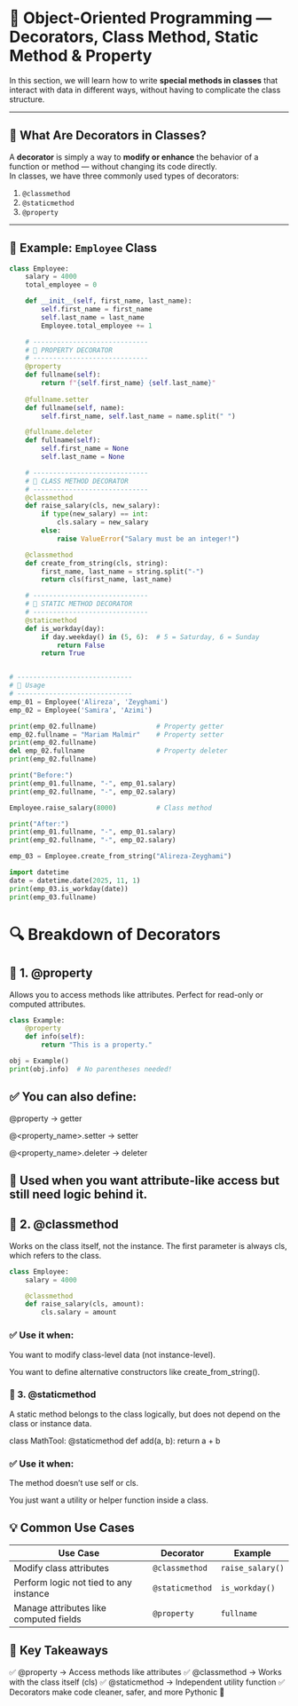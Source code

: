 # 🧠 Object-Oriented Programming — Decorators, Class Method, Static Method & Property

In this section, we will learn how to write **special methods in classes** that interact with data in different ways, without having to complicate the class structure.

---

## 🔹 What Are Decorators in Classes?

A **decorator** is simply a way to **modify or enhance** the behavior of a function or method — without changing its code directly.  
In classes, we have three commonly used types of decorators:

1. `@classmethod`
2. `@staticmethod`
3. `@property`

---

## 🧩 Example: `Employee` Class

```python
class Employee:
    salary = 4000
    total_employee = 0

    def __init__(self, first_name, last_name):
        self.first_name = first_name
        self.last_name = last_name
        Employee.total_employee += 1

    # -----------------------------
    # 📍 PROPERTY DECORATOR
    # -----------------------------
    @property
    def fullname(self):
        return f"{self.first_name} {self.last_name}"
    
    @fullname.setter
    def fullname(self, name):
        self.first_name, self.last_name = name.split(" ")

    @fullname.deleter
    def fullname(self):
        self.first_name = None
        self.last_name = None

    # -----------------------------
    # 📍 CLASS METHOD DECORATOR
    # -----------------------------
    @classmethod
    def raise_salary(cls, new_salary):
        if type(new_salary) == int:
            cls.salary = new_salary
        else:
            raise ValueError("Salary must be an integer!")

    @classmethod
    def create_from_string(cls, string):
        first_name, last_name = string.split("-")
        return cls(first_name, last_name)

    # -----------------------------
    # 📍 STATIC METHOD DECORATOR
    # -----------------------------
    @staticmethod
    def is_workday(day):
        if day.weekday() in (5, 6):  # 5 = Saturday, 6 = Sunday
            return False
        return True


# -----------------------------
# 🧪 Usage
# -----------------------------
emp_01 = Employee('Alireza', 'Zeyghami')
emp_02 = Employee('Samira', 'Azimi')

print(emp_02.fullname)               # Property getter
emp_02.fullname = "Mariam Malmir"    # Property setter
print(emp_02.fullname)
del emp_02.fullname                  # Property deleter
print(emp_02.fullname)

print("Before:")
print(emp_01.fullname, "-", emp_01.salary)
print(emp_02.fullname, "-", emp_02.salary)

Employee.raise_salary(8000)          # Class method

print("After:")
print(emp_01.fullname, "-", emp_01.salary)
print(emp_02.fullname, "-", emp_02.salary)

emp_03 = Employee.create_from_string("Alireza-Zeyghami")

import datetime
date = datetime.date(2025, 11, 1)
print(emp_03.is_workday(date))
print(emp_03.fullname)
```
# 🔍 Breakdown of Decorators
## 🧩 1. @property

Allows you to access methods like attributes.
Perfect for read-only or computed attributes.
```python
class Example:
    @property
    def info(self):
        return "This is a property."

obj = Example()
print(obj.info)  # No parentheses needed!
```
## ✅ You can also define:

@property → getter

@<property_name>.setter → setter

@<property_name>.deleter → deleter

## 🧠 Used when you want attribute-like access but still need logic behind it.

## 🧩 2. @classmethod

Works on the class itself, not the instance.
The first parameter is always cls, which refers to the class.
```python
class Employee:
    salary = 4000

    @classmethod
    def raise_salary(cls, amount):
        cls.salary = amount
```

### ✅ Use it when:

You want to modify class-level data (not instance-level).

You want to define alternative constructors like create_from_string().

### 🧩 3. @staticmethod

A static method belongs to the class logically,
but does not depend on the class or instance data.

class MathTool:
    @staticmethod
    def add(a, b):
        return a + b

### ✅ Use it when:

The method doesn’t use self or cls.

You just want a utility or helper function inside a class.

## 💡 Common Use Cases

| Use Case                               | Decorator       | Example          |
| -------------------------------------- | --------------- | ---------------- |
| Modify class attributes                | `@classmethod`  | `raise_salary()` |
| Perform logic not tied to any instance | `@staticmethod` | `is_workday()`   |
| Manage attributes like computed fields | `@property`     | `fullname`       |

## 🧠 Key Takeaways

✅ @property → Access methods like attributes
✅ @classmethod → Works with the class itself (cls)
✅ @staticmethod → Independent utility function
✅ Decorators make code cleaner, safer, and more Pythonic 🐍
